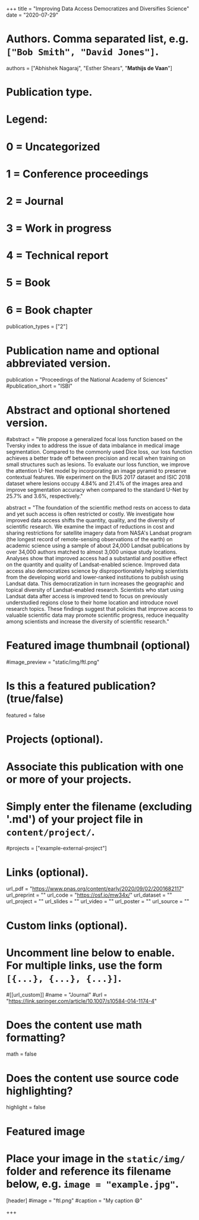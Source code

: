 +++
title = "Improving Data Access Democratizes and Diversifies Science"
date = "2020-07-29"

# Authors. Comma separated list, e.g. `["Bob Smith", "David Jones"]`.

authors = ["Abhishek Nagaraj", "Esther Shears", "**Mathijs de Vaan**"]

# Publication type.
# Legend:
# 0 = Uncategorized
# 1 = Conference proceedings
# 2 = Journal
# 3 = Work in progress
# 4 = Technical report
# 5 = Book
# 6 = Book chapter
publication_types = ["2"]

# Publication name and optional abbreviated version.
publication = "Proceedings of the National Academy of Sciences"
#publication_short = "ISBI"

# Abstract and optional shortened version.

#abstract = "We propose a generalized focal loss function based on the Tversky index to address the issue of data imbalance in medical image segmentation. Compared to the commonly used Dice loss, our loss function achieves a better trade off between precision and recall when training on small structures such as lesions. To evaluate our loss function, we improve the attention U-Net model by incorporating an image pyramid to preserve contextual features. We experiment on the BUS 2017 dataset and ISIC 2018 dataset where lesions occupy 4.84% and 21.4% of the images area and improve segmentation accuracy when compared to the standard U-Net by 25.7% and 3.6%, respectively."

abstract = "The foundation of the scientific method rests on access to data and yet such access is often restricted or costly. We investigate how improved data access shifts the quantity, quality, and the diversity of scientific research. We examine the impact of reductions in cost and sharing restrictions for satellite imagery data from NASA's Landsat program (the longest record of remote-sensing observations of the earth) on academic science using a sample of about 24,000 Landsat publications by over 34,000 authors matched to almost 3,000 unique study locations. Analyses show that improved access had a substantial and positive effect on the quantity and quality of Landsat-enabled science. Improved data access also democratizes science by disproportionately helping scientists from the developing world and lower-ranked institutions to publish using Landsat data. This democratization in turn increases the geographic and topical diversity of Landsat-enabled research. Scientists who start using Landsat data after access is improved tend to focus on previously understudied regions close to their home location and introduce novel research topics. These findings suggest that policies that improve access to valuable scientific data may promote scientific progress, reduce inequality among scientists and increase the diversity of scientific research."

# Featured image thumbnail (optional)
#image_preview = "static/img/ftl.png"

# Is this a featured publication? (true/false)
featured = false

# Projects (optional).
#   Associate this publication with one or more of your projects.
#   Simply enter the filename (excluding '.md') of your project file in `content/project/`.
#projects = ["example-external-project"]

# Links (optional).
url_pdf = "https://www.pnas.org/content/early/2020/09/02/2001682117"
url_preprint = ""
url_code = "https://osf.io/mw34x/"
url_dataset = ""
url_project = ""
url_slides = ""
url_video = ""
url_poster = ""
url_source = ""

# Custom links (optional).
#   Uncomment line below to enable. For multiple links, use the form `[{...}, {...}, {...}]`.
#[[url_custom]]
#name = "Journal"
#url = "https://link.springer.com/article/10.1007/s10584-014-1174-4"

# Does the content use math formatting?
math = false

# Does the content use source code highlighting?
highlight = false
  
# Featured image
# Place your image in the `static/img/` folder and reference its filename below, e.g. `image = "example.jpg"`.
[header]
#image = "ftl.png"
#caption = "My caption :smile:"

+++
